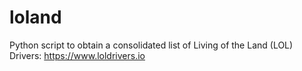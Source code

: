# loland
Python script to obtain a consolidated list of Living of the Land (LOL) Drivers: https://www.loldrivers.io
